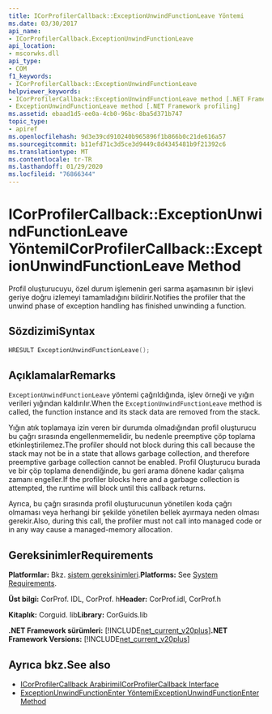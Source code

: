 ```yaml
---
title: ICorProfilerCallback::ExceptionUnwindFunctionLeave Yöntemi
ms.date: 03/30/2017
api_name:
- ICorProfilerCallback.ExceptionUnwindFunctionLeave
api_location:
- mscorwks.dll
api_type:
- COM
f1_keywords:
- ICorProfilerCallback::ExceptionUnwindFunctionLeave
helpviewer_keywords:
- ICorProfilerCallback::ExceptionUnwindFunctionLeave method [.NET Framework profiling]
- ExceptionUnwindFunctionLeave method [.NET Framework profiling]
ms.assetid: ebaad1d5-ee0a-4cb0-96bc-8ba5d371b747
topic_type:
- apiref
ms.openlocfilehash: 9d3e39cd910240b965896f1b866b0c21de616a57
ms.sourcegitcommit: b11efd71c3d5ce3d9449c8d4345481b9f21392c6
ms.translationtype: MT
ms.contentlocale: tr-TR
ms.lasthandoff: 01/29/2020
ms.locfileid: "76866344"
---
```

# <a name="icorprofilercallbackexceptionunwindfunctionleave-method"></a><span data-ttu-id="b435d-102">ICorProfilerCallback::ExceptionUnwindFunctionLeave Yöntemi</span><span class="sxs-lookup"><span data-stu-id="b435d-102">ICorProfilerCallback::ExceptionUnwindFunctionLeave Method</span></span>
<span data-ttu-id="b435d-103">Profil oluşturucuyu, özel durum işlemenin geri sarma aşamasının bir işlevi geriye doğru izlemeyi tamamladığını bildirir.</span><span class="sxs-lookup"><span data-stu-id="b435d-103">Notifies the profiler that the unwind phase of exception handling has finished unwinding a function.</span></span>  
  
## <a name="syntax"></a><span data-ttu-id="b435d-104">Sözdizimi</span><span class="sxs-lookup"><span data-stu-id="b435d-104">Syntax</span></span>  
  
```cpp  
HRESULT ExceptionUnwindFunctionLeave();  
```  
  
## <a name="remarks"></a><span data-ttu-id="b435d-105">Açıklamalar</span><span class="sxs-lookup"><span data-stu-id="b435d-105">Remarks</span></span>  
 <span data-ttu-id="b435d-106">`ExceptionUnwindFunctionLeave` yöntemi çağrıldığında, işlev örneği ve yığın verileri yığından kaldırılır.</span><span class="sxs-lookup"><span data-stu-id="b435d-106">When the `ExceptionUnwindFunctionLeave` method is called, the function instance and its stack data are removed from the stack.</span></span>  
  
 <span data-ttu-id="b435d-107">Yığın atık toplamaya izin veren bir durumda olmadığından profil oluşturucu bu çağrı sırasında engellenmemelidir, bu nedenle preemptive çöp toplama etkinleştirilemez.</span><span class="sxs-lookup"><span data-stu-id="b435d-107">The profiler should not block during this call because the stack may not be in a state that allows garbage collection, and therefore preemptive garbage collection cannot be enabled.</span></span> <span data-ttu-id="b435d-108">Profil Oluşturucu burada ve bir çöp toplama denendiğinde, bu geri arama dönene kadar çalışma zamanı engeller.</span><span class="sxs-lookup"><span data-stu-id="b435d-108">If the profiler blocks here and a garbage collection is attempted, the runtime will block until this callback returns.</span></span>  
  
 <span data-ttu-id="b435d-109">Ayrıca, bu çağrı sırasında profil oluşturucunun yönetilen koda çağrı olmaması veya herhangi bir şekilde yönetilen bellek ayırmaya neden olması gerekir.</span><span class="sxs-lookup"><span data-stu-id="b435d-109">Also, during this call, the profiler must not call into managed code or in any way cause a managed-memory allocation.</span></span>  
  
## <a name="requirements"></a><span data-ttu-id="b435d-110">Gereksinimler</span><span class="sxs-lookup"><span data-stu-id="b435d-110">Requirements</span></span>  
 <span data-ttu-id="b435d-111">**Platformlar:** Bkz. [sistem gereksinimleri](../../../../docs/framework/get-started/system-requirements.md).</span><span class="sxs-lookup"><span data-stu-id="b435d-111">**Platforms:** See [System Requirements](../../../../docs/framework/get-started/system-requirements.md).</span></span>  
  
 <span data-ttu-id="b435d-112">**Üst bilgi:** CorProf. IDL, CorProf. h</span><span class="sxs-lookup"><span data-stu-id="b435d-112">**Header:** CorProf.idl, CorProf.h</span></span>  
  
 <span data-ttu-id="b435d-113">**Kitaplık:** Corguid. lib</span><span class="sxs-lookup"><span data-stu-id="b435d-113">**Library:** CorGuids.lib</span></span>  
  
 <span data-ttu-id="b435d-114">**.NET Framework sürümleri:** [!INCLUDE[net_current_v20plus](../../../../includes/net-current-v20plus-md.md)]</span><span class="sxs-lookup"><span data-stu-id="b435d-114">**.NET Framework Versions:** [!INCLUDE[net_current_v20plus](../../../../includes/net-current-v20plus-md.md)]</span></span>  
  
## <a name="see-also"></a><span data-ttu-id="b435d-115">Ayrıca bkz.</span><span class="sxs-lookup"><span data-stu-id="b435d-115">See also</span></span>

- [<span data-ttu-id="b435d-116">ICorProfilerCallback Arabirimi</span><span class="sxs-lookup"><span data-stu-id="b435d-116">ICorProfilerCallback Interface</span></span>](icorprofilercallback-interface.md)
- [<span data-ttu-id="b435d-117">ExceptionUnwindFunctionEnter Yöntemi</span><span class="sxs-lookup"><span data-stu-id="b435d-117">ExceptionUnwindFunctionEnter Method</span></span>](icorprofilercallback-exceptionunwindfunctionenter-method.md)
